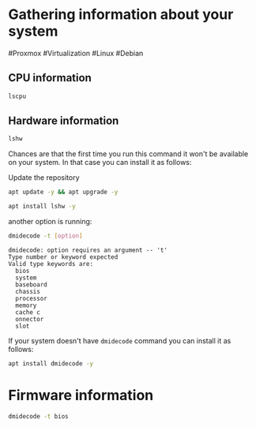 # Gathering information about your system
#Proxmox #Virtualization #Linux #Debian

## CPU information

```bash
lscpu
```

## Hardware information
```bash
lshw
```
Chances are that the first time you run this command it won't be available on your system. In that case you can install it as follows:

Update the repository
```bash
apt update -y && apt upgrade -y
```

```bash
apt install lshw -y
```


another option is running:
```bash
dmidecode -t [option]
```

```
dmidecode: option requires an argument -- 't' 
Type number or keyword expected 
Valid type keywords are: 
  bios 
  system 
  baseboard 
  chassis 
  processor 
  memory 
  cache c
  onnector 
  slot
```

If your system doesn't have `dmidecode` command you can install it as follows:
```bash
apt install dmidecode -y
```
# Firmware information
```bash
dmidecode -t bios
```